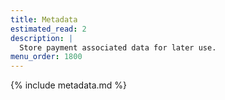 ```yaml
---
title: Metadata
estimated_read: 2
description: |
  Store payment associated data for later use.
menu_order: 1800
---
```


{% include metadata.md %}
